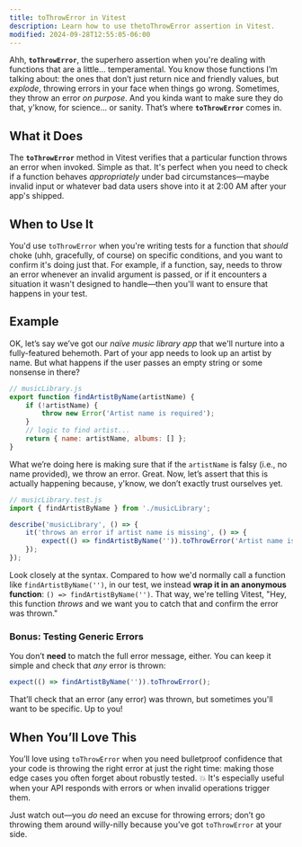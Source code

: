 ```yaml
---
title: toThrowError in Vitest
description: Learn how to use thetoThrowError assertion in Vitest.
modified: 2024-09-28T12:55:05-06:00
---
```


Ahh, **`toThrowError`**, the superhero assertion when you're dealing with functions that are a little… temperamental. You know those functions I’m talking about: the ones that don’t just return nice and friendly values, but *explode*, throwing errors in your face when things go wrong. Sometimes, they throw an error *on purpose*. And you kinda want to make sure they do that, y'know, for science… or sanity. That’s where **`toThrowError`** comes in.

## What it Does

The **`toThrowError`** method in Vitest verifies that a particular function throws an error when invoked. Simple as that. It's perfect when you need to check if a function behaves *appropriately* under bad circumstances—maybe invalid input or whatever bad data users shove into it at 2:00 AM after your app's shipped.

## When to Use It

You'd use `toThrowError` when you're writing tests for a function that *should* choke (uhh, gracefully, of course) on specific conditions, and you want to confirm it's doing just that. For example, if a function, say, needs to throw an error whenever an invalid argument is passed, or if it encounters a situation it wasn't designed to handle—then you'll want to ensure that happens in your test.

## Example

OK, let’s say we’ve got our *naïve music library app* that we'll nurture into a fully-featured behemoth. Part of your app needs to look up an artist by name. But what happens if the user passes an empty string or some nonsense in there?

```javascript
// musicLibrary.js
export function findArtistByName(artistName) {
	if (!artistName) {
		throw new Error('Artist name is required');
	}
	// logic to find artist...
	return { name: artistName, albums: [] };
}
```

What we’re doing here is making sure that if the `artistName` is falsy (i.e., no name provided), we throw an error. Great. Now, let’s assert that this is actually happening because, y'know, we don’t exactly trust ourselves yet.

```javascript
// musicLibrary.test.js
import { findArtistByName } from './musicLibrary';

describe('musicLibrary', () => {
	it('throws an error if artist name is missing', () => {
		expect(() => findArtistByName('')).toThrowError('Artist name is required');
	});
});
```

Look closely at the syntax. Compared to how we'd normally call a function like `findArtistByName('')`, in our test, we instead **wrap it in an anonymous function**: `() => findArtistByName('')`. That way, we're telling Vitest, "Hey, this function *throws* and we want you to catch that and confirm the error was thrown."

### Bonus: Testing Generic Errors

You don’t **need** to match the full error message, either. You can keep it simple and check that *any* error is thrown:

```javascript
expect(() => findArtistByName('')).toThrowError();
```

That’ll check that an error (any error) was thrown, but sometimes you'll want to be specific. Up to you!

## When You’ll Love This

You’ll love using `toThrowError` when you need bulletproof confidence that your code is throwing the right error at just the right time: making those edge cases you often forget about robustly tested. 💥 It's especially useful when your API responds with errors or when invalid operations trigger them.

Just watch out—you *do* need an excuse for throwing errors; don’t go throwing them around willy-nilly because you’ve got `toThrowError` at your side.

```ts
```
